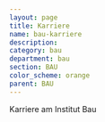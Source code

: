 ```yaml
---
layout: page
title: Karriere
name: bau-karriere
description: 
category: bau
department: bau
section: BAU
color_scheme: orange
parent: BAU
---
```


Karriere am Institut Bau
